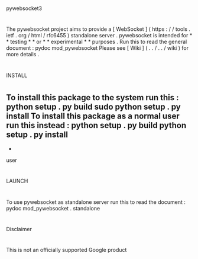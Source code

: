 #
pywebsocket3
#
The
pywebsocket
project
aims
to
provide
a
[
WebSocket
]
(
https
:
/
/
tools
.
ietf
.
org
/
html
/
rfc6455
)
standalone
server
.
pywebsocket
is
intended
for
*
*
testing
*
*
or
*
*
experimental
*
*
purposes
.
Run
this
to
read
the
general
document
:
pydoc
mod_pywebsocket
Please
see
[
Wiki
]
(
.
.
/
.
.
/
wiki
)
for
more
details
.
#
INSTALL
#
To
install
this
package
to
the
system
run
this
:
python
setup
.
py
build
sudo
python
setup
.
py
install
To
install
this
package
as
a
normal
user
run
this
instead
:
python
setup
.
py
build
python
setup
.
py
install
-
-
user
#
LAUNCH
#
To
use
pywebsocket
as
standalone
server
run
this
to
read
the
document
:
pydoc
mod_pywebsocket
.
standalone
#
Disclaimer
#
This
is
not
an
officially
supported
Google
product
